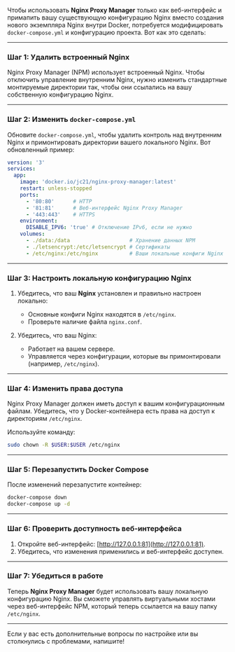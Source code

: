 Чтобы использовать **Nginx Proxy Manager** только как веб-интерфейс и примапить вашу существующую конфигурацию Nginx вместо создания нового экземпляра Nginx внутри Docker, потребуется модифицировать `docker-compose.yml` и конфигурацию проекта. Вот как это сделать:

---

### Шаг 1: Удалить встроенный Nginx
Nginx Proxy Manager (NPM) использует встроенный Nginx. Чтобы отключить управление внутренним Nginx, нужно изменить стандартные монтируемые директории так, чтобы они ссылались на вашу собственную конфигурацию Nginx.

---

### Шаг 2: Изменить `docker-compose.yml`

Обновите `docker-compose.yml`, чтобы удалить контроль над внутренним Nginx и примонтировать директории вашего локального Nginx. Вот обновленный пример:

```yaml
version: '3'
services:
  app:
    image: 'docker.io/jc21/nginx-proxy-manager:latest'
    restart: unless-stopped
    ports:
      - '80:80'      # HTTP
      - '81:81'      # Веб-интерфейс Nginx Proxy Manager
      - '443:443'    # HTTPS
    environment:
      DISABLE_IPV6: 'true' # Отключение IPv6, если не нужно
    volumes:
      - ./data:/data                   # Хранение данных NPM
      - ./letsencrypt:/etc/letsencrypt # Сертификаты
      - /etc/nginx:/etc/nginx          # Ваши локальные конфиги Nginx
```

---

### Шаг 3: Настроить локальную конфигурацию Nginx
1. Убедитесь, что ваш **Nginx** установлен и правильно настроен локально:
   - Основные конфиги Nginx находятся в `/etc/nginx`.
   - Проверьте наличие файла `nginx.conf`.

2. Убедитесь, что ваш Nginx:
   - Работает на вашем сервере.
   - Управляется через конфигурации, которые вы примонтировали (например, `/etc/nginx`).

---

### Шаг 4: Изменить права доступа
Nginx Proxy Manager должен иметь доступ к вашим конфигурационным файлам. Убедитесь, что у Docker-контейнера есть права на доступ к директориям `/etc/nginx`.

Используйте команду:
```bash
sudo chown -R $USER:$USER /etc/nginx
```

---

### Шаг 5: Перезапустить Docker Compose
После изменений перезапустите контейнер:
```bash
docker-compose down
docker-compose up -d
```

---

### Шаг 6: Проверить доступность веб-интерфейса
1. Откройте веб-интерфейс: [http://127.0.0.1:81](http://127.0.0.1:81).
2. Убедитесь, что изменения применились и веб-интерфейс доступен.

---

### Шаг 7: Убедиться в работе
Теперь **Nginx Proxy Manager** будет использовать вашу локальную конфигурацию Nginx. Вы сможете управлять виртуальными хостами через веб-интерфейс NPM, который теперь ссылается на вашу папку `/etc/nginx`.

---

Если у вас есть дополнительные вопросы по настройке или вы столкнулись с проблемами, напишите!
